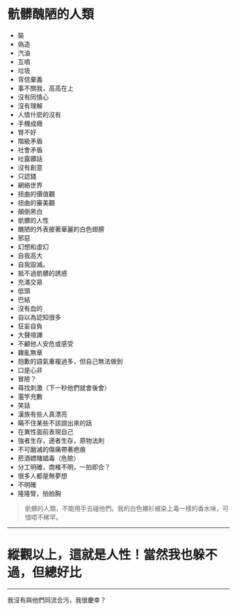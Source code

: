 # 骯髒醜陋的人類
* 裝
* 偽造
* 汽油
* 互噴
* 垃圾
* 背信棄義
* 事不關我，高高在上
* 沒有同情心
* 沒有理解
* 人情什麽的沒有
* 手機成癮
* 腎不好
* 階級矛盾
* 社會矛盾
* 吐露髒話
* 沒有創意
* 只認錢
* 網絡世界
* 扭曲的價值觀
* 扭曲的審美觀
* 顛倒黑白
* 骯髒的人性
* 醜陋的外表披著華麗的白色翅膀
* 邪惡 
* 幻想和虛幻
* 自我高大
* 自我毀滅。
* 抵不過骯髒的誘惑
* 充滿交易
* 低頭
* 巴結
* 沒有血的
* 自以為認知很多
* 狂妄自負
* 大聲喧譁
* 不顧他人安危或感受
* 雜亂無章
* 抱歉的語氣重複過多，但自己無法做到
* 口是心非
* 冒險？
* 尋找刺激（下一秒他們就會後會）
* 濫竽充數
* 笑話
* 漢族有些人真漂亮
* 瞞不住某些不該說出來的話
* 在異性面前表現自己
* 強者生存，適者生存，原物法則
* 不可磨滅的傷痛帶著疤痕
* 菸酒嫖賭娼毒（危險）
* 分工明確，商榷不明，一拍即合？
* 很多人都是無夢想
* 不明確
* 隆隆腎，拍拍胸
>骯髒的人類，不能用手去碰他們。我的白色襯衫被染上毒一樣的香水味，可惜唔不稀罕。

--- 
# 縱觀以上，這就是人性！當然我也躲不過，但總好比
---
我沒有與他們同流合污，我很慶幸？
